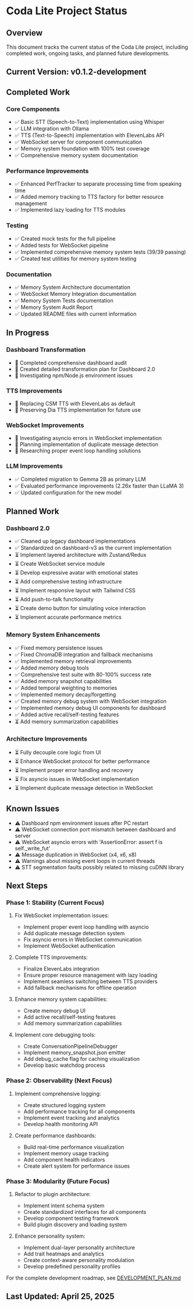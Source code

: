 # Coda Lite Project Status

## Overview

This document tracks the current status of the Coda Lite project, including completed work, ongoing tasks, and planned future developments.

## Current Version: v0.1.2-development

## Completed Work

### Core Components

- ✅ Basic STT (Speech-to-Text) implementation using Whisper
- ✅ LLM integration with Ollama
- ✅ TTS (Text-to-Speech) implementation with ElevenLabs API
- ✅ WebSocket server for component communication
- ✅ Memory system foundation with 100% test coverage
- ✅ Comprehensive memory system documentation

### Performance Improvements

- ✅ Enhanced PerfTracker to separate processing time from speaking time
- ✅ Added memory tracking to TTS factory for better resource management
- ✅ Implemented lazy loading for TTS modules

### Testing

- ✅ Created mock tests for the full pipeline
- ✅ Added tests for WebSocket pipeline
- ✅ Implemented comprehensive memory system tests (39/39 passing)
- ✅ Created test utilities for memory system testing

### Documentation

- ✅ Memory System Architecture documentation
- ✅ WebSocket Memory Integration documentation
- ✅ Memory System Tests documentation
- ✅ Memory System Audit Report
- ✅ Updated README files with current information

## In Progress

### Dashboard Transformation

- 🔄 Completed comprehensive dashboard audit
- 🔄 Created detailed transformation plan for Dashboard 2.0
- 🔄 Investigating npm/Node.js environment issues

### TTS Improvements

- 🔄 Replacing CSM TTS with ElevenLabs as default
- 🔄 Preserving Dia TTS implementation for future use

### WebSocket Improvements

- 🔄 Investigating asyncio errors in WebSocket implementation
- 🔄 Planning implementation of duplicate message detection
- 🔄 Researching proper event loop handling solutions

### LLM Improvements

- ✅ Completed migration to Gemma 2B as primary LLM
- ✅ Evaluated performance improvements (2.26x faster than LLaMA 3)
- ✅ Updated configuration for the new model

## Planned Work

### Dashboard 2.0

- ✅ Cleaned up legacy dashboard implementations
- ✅ Standardized on dashboard-v3 as the current implementation
- ⏳ Implement layered architecture with Zustand/Redux
- ⏳ Create WebSocket service module
- ⏳ Develop expressive avatar with emotional states
- ⏳ Add comprehensive testing infrastructure
- ⏳ Implement responsive layout with Tailwind CSS
- ⏳ Add push-to-talk functionality
- ⏳ Create demo button for simulating voice interaction
- ⏳ Implement accurate performance metrics

### Memory System Enhancements

- ✅ Fixed memory persistence issues
- ✅ Fixed ChromaDB integration and fallback mechanisms
- ✅ Implemented memory retrieval improvements
- ✅ Added memory debug tools
- ✅ Comprehensive test suite with 80-100% success rate
- ✅ Added memory snapshot capabilities
- ✅ Added temporal weighting to memories
- ✅ Implemented memory decay/forgetting
- ✅ Created memory debug system with WebSocket integration
- ✅ Implemented memory debug UI components for dashboard
- ✅ Added active recall/self-testing features
- ⏳ Add memory summarization capabilities

### Architecture Improvements

- ⏳ Fully decouple core logic from UI
- ⏳ Enhance WebSocket protocol for better performance
- ⏳ Implement proper error handling and recovery
- ⏳ Fix asyncio issues in WebSocket implementation
- ⏳ Implement duplicate message detection in WebSocket

## Known Issues

- ⚠️ Dashboard npm environment issues after PC restart
- ⚠️ WebSocket connection port mismatch between dashboard and server
- ⚠️ WebSocket asyncio errors with 'AssertionError: assert f is self._write_fut'
- ⚠️ Message duplication in WebSocket (x4, x6, x8)
- ⚠️ Warnings about missing event loops in current threads
- ⚠️ STT segmentation faults possibly related to missing cuDNN library

## Next Steps

### Phase 1: Stability (Current Focus)

1. Fix WebSocket implementation issues:

   - Implement proper event loop handling with asyncio
   - Add duplicate message detection system
   - Fix asyncio errors in WebSocket communication
   - Implement WebSocket authentication

2. Complete TTS improvements:

   - Finalize ElevenLabs integration
   - Ensure proper resource management with lazy loading
   - Implement seamless switching between TTS providers
   - Add fallback mechanisms for offline operation

3. Enhance memory system capabilities:

   - Create memory debug UI
   - Add active recall/self-testing features
   - Add memory summarization capabilities

4. Implement core debugging tools:

   - Create ConversationPipelineDebugger
   - Implement memory_snapshot.json emitter
   - Add debug_cache flag for caching visualization
   - Develop basic watchdog process

### Phase 2: Observability (Next Focus)

1. Implement comprehensive logging:

   - Create structured logging system
   - Add performance tracking for all components
   - Implement event tracking and analytics
   - Develop health monitoring API

2. Create performance dashboards:

   - Build real-time performance visualization
   - Implement memory usage tracking
   - Add component health indicators
   - Create alert system for performance issues

### Phase 3: Modularity (Future Focus)

1. Refactor to plugin architecture:

   - Implement intent schema system
   - Create standardized interfaces for all components
   - Develop component testing framework
   - Build plugin discovery and loading system

2. Enhance personality system:

   - Implement dual-layer personality architecture
   - Add trait heatmaps and analytics
   - Create context-aware personality modulation
   - Develop predefined personality profiles

For the complete development roadmap, see [DEVELOPMENT_PLAN.md](./DEVELOPMENT_PLAN.md)

## Last Updated: April 25, 2025
